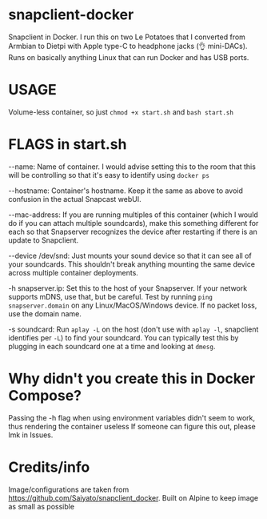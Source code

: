 # snapclient-docker
Snapclient in Docker. I run this on two Le Potatoes that I converted from Armbian to Dietpi with Apple type-C to headphone jacks (👌 mini-DACs). Runs on basically anything Linux that can run Docker and has USB ports.

# USAGE
Volume-less container, so just `chmod +x start.sh` and `bash start.sh`

# FLAGS in start.sh
--name: Name of container. I would advise setting this to the room that this will be controlling so that it's easy to identify using `docker ps`

--hostname: Container's hostname. Keep it the same as above to avoid confusion in the actual Snapcast webUI. 

--mac-address: If you are running multiples of this container (which I would do if you can attach multiple soundcards), make this something different for each so that Snapserver recognizes the device after restarting if there is an update to Snapclient.

--device /dev/snd: Just mounts your sound device so that it can see all of your soundcards. This shouldn't break anything mounting the same device across multiple container deployments.

-h snapserver.ip: Set this to the host of your Snapserver. If your network supports mDNS, use that, but be careful. Test by running `ping snapserver.domain` on any Linux/MacOS/Windows device. If no packet loss, use the domain name.

-s soundcard: Run `aplay -L` on the host (don't use with `aplay -l`, snapclient identifies per `-L`) to find your soundcard. You can typically test this by plugging in each soundcard one at a time and looking at `dmesg`.

# Why didn't you create this in Docker Compose?
Passing the -h flag when using environment variables didn't seem to work, thus rendering the container useless If someone can figure this out, please lmk in Issues.

# Credits/info
Image/configurations are taken from https://github.com/Saiyato/snapclient_docker. Built on Alpine to keep image as small as possible
